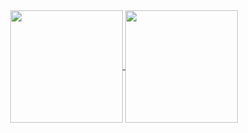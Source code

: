 <div align="center">
  <a href="https://github.com/andalik">
    <img height="180em" align="center" src="https://github-readme-stats.vercel.app/api?username=andalik&show_icons=true&theme=dark&include_all_commits=true&count_private=true" />
  </a>
  <a href="https://github.com/andalik">
    <img height="180em" align="center" src="https://github-readme-stats.vercel.app/api/top-langs/?username=andalik&layout=compact&langs_count=7&theme=dark" />
  </a>
</div>
